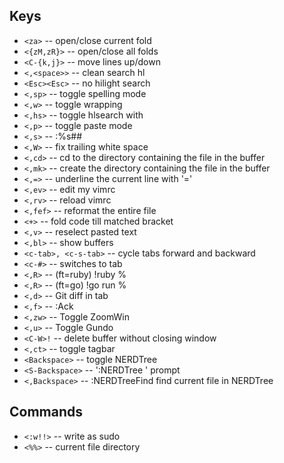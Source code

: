 ## Keys

- `<za>` -- open/close current fold
- `<{zM,zR}>` -- open/close all folds
- `<C-{k,j}>` -- move lines up/down
- `<,<space>>` -- clean search hl
- `<Esc><Esc>` -- no hilight search
- `<,sp>` -- toggle spelling mode
- `<,w>` -- toggle wrapping
- `<,hs>` -- toggle hlsearch with
- `<,p>` -- toggle paste mode
- `<,s>` -- :%s##
- `<,W>` -- fix trailing white space
- `<,cd>` -- cd to the directory containing the file in the buffer
- `<,mk>` -- create the directory containing the file in the buffer
- `<,=>` -- underline the current line with '='
- `<,ev>` -- edit my vimrc
- `<,rv>` -- reload vimrc
- `<,fef>` -- reformat the entire file
- `<+>` -- fold code till matched bracket
- `<,v>` -- reselect pasted text
- `<,bl>` -- show buffers
- `<c-tab>, <c-s-tab>` -- cycle tabs forward and backward
- `<c-#>` -- switches to tab
- `<,R>` -- (ft=ruby) !ruby %
- `<,R>` -- (ft=go) !go run %
- `<,d>` -- Git diff in tab
- `<,f>` -- :Ack
- `<,zw>` -- Toggle ZoomWin
- `<,u>` -- Toggle Gundo
- `<C-W>!` -- delete buffer without closing window
- `<,ct>` -- toggle tagbar
- `<Backspace>` -- toggle NERDTree
- `<S-Backspace>` -- ':NERDTree ' prompt
- `<,Backspace>` -- :NERDTreeFind find current file in NERDTree

## Commands

- `<:w!!>` -- write as sudo
- `<%%>` -- current file directory
